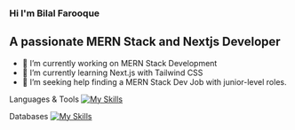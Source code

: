 ### Hi I'm Bilal Farooque
## A passionate MERN Stack and Nextjs Developer
- 🔭 I’m currently working on MERN Stack Development
- 🌱 I’m currently learning Next.js with Tailwind CSS
- 🤔 I’m seeking help finding a MERN Stack Dev Job with junior-level roles.

Languages & Tools
[![My Skills](https://skillicons.dev/icons?i=html,css,js,bootstrap,react,git,figma,nextjs,nodejs,py,tailwind,ts,vercel,&perline=10)](https://skillicons.dev)

Databases
[![My Skills](https://skillicons.dev/icons?i=express,firebase,mongodb,postman,tailwind&perline=10)](https://skillicons.dev)
<!--
**bilalfarooque/bilalfarooque** is a ✨ _special_ ✨ repository because its `README.md` (this file) appears on your GitHub profile.

Here are some ideas to get you started:

- 🔭 I’m currently working on ...
- 🌱 I’m currently learning ...
- 👯 I’m looking to collaborate on ...
- 🤔 I’m looking for help with ...
- 💬 Ask me about ...
- 📫 How to reach me: ...
- 😄 Pronouns: ...
- ⚡ Fun fact: ...
-->
